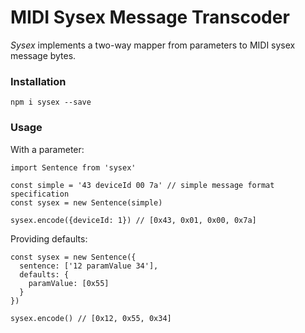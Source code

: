 # MIDI Sysex Message Transcoder

_Sysex_ implements a two-way mapper from parameters to MIDI sysex message bytes.

### Installation

`npm i sysex --save`

### Usage

With a parameter:

```
import Sentence from 'sysex'

const simple = '43 deviceId 00 7a' // simple message format specification
const sysex = new Sentence(simple)

sysex.encode({deviceId: 1}) // [0x43, 0x01, 0x00, 0x7a]
```

Providing defaults:

```
const sysex = new Sentence({
  sentence: ['12 paramValue 34'],
  defaults: {
    paramValue: [0x55]
  }
})

sysex.encode() // [0x12, 0x55, 0x34]
```
